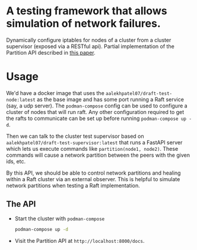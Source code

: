 # A testing framework that allows simulation of network failures.

Dynamically configure iptables for nodes of a cluster from a cluster supervisor (exposed via a RESTful api). 
Partial implementation of the Partition API described in [this paper](https://www.scs.stanford.edu/14au-cs244b/labs/projects/RaftMonkey-Chakoumakos-Trusheim-revised.pdf).

# Usage

We'd have a docker image that uses the `aalekhpatel07/draft-test-node:latest` as the base image and has some port running a Raft service (say, a udp server).
The `podman-compose` config can be used to configure a cluster of nodes that will run raft. Any other configuration required to get the rafts to communicate
can be set up before running `podman-compose up -d`.

Then we can talk to the cluster test supervisor based on `aalekhpatel07/draft-test-supervisor:latest` that runs a FastAPI server which lets us execute commands like 
`partition(node1, node2)`. These commands will cause a network partition between the peers with the given ids, etc.

By this API, we should be able to control network partitions and healing within a Raft cluster via an external observer. This is helpful 
to simulate network partitions when testing a Raft implementation.

## The API

- Start the cluster with `podman-compose`
    ```sh
    podman-compose up -d
    ```

- Visit the Partition API at `http://localhost:8000/docs`.